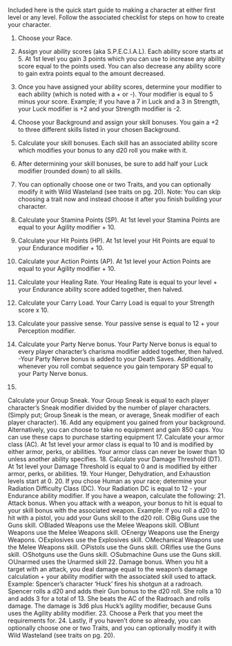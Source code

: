 Included here is the quick start guide to making a character at either first level or any level. Follow the associated checklist for steps on how to create your character.
1. Choose your Race.

2. Assign your ability scores (aka S.P.E.C.I.A.L). Each ability score starts at 5. At 1st level you gain 3 points which you can use to increase any ability score equal to the points used. You can also decrease any ability score to gain extra points equal to the amount decreased.

3. Once you have assigned your ability scores, determine your modifier to each ability (which is noted with a + or -). Your modifier is equal to 5 minus your score. Example; if you have a 7 in Luck and a 3 in Strength, your Luck modifier is +2 and your Strength modifier is -2.

4. Choose your Background and assign your skill bonuses. You gain a +2 to three different skills listed in your chosen Background.

5. Calculate your skill bonuses. Each skill has an associated ability score which modifies your bonus to any d20 roll you make with it.

6. After determining your skill bonuses, be sure to add half your Luck modifier (rounded down) to all skills.

7. You can optionally choose one or two Traits, and you can optionally modify it with Wild Wasteland (see traits on pg. 20). Note: You can skip choosing a trait now and instead choose it after you finish building your character.

8. Calculate your Stamina Points (SP). At 1st level your Stamina Points are equal to your Agility modifier + 10.

9. Calculate your Hit Points (HP). At 1st level your Hit Points are equal to your Endurance modifier + 10.

10. Calculate your Action Points (AP). At 1st level your Action Points are equal to your Agility modifier + 10.

11. Calculate your Healing Rate. Your Healing Rate is equal to your level + your Endurance ability score added together, then halved.

12. Calculate your Carry Load. Your Carry Load is equal to your Strength score x 10.

13. Calculate your passive sense. Your passive sense is equal to 12 + your Perception modifier.

14. Calculate your Party Nerve bonus. Your Party Nerve bonus is equal to every player character’s charisma modifier added together, then halved.
		-Your Party Nerve bonus is added to your Death Saves. Additionally, whenever you roll combat sequence you gain temporary SP equal to your Party Nerve bonus.
15.
Calculate your Group Sneak. Your Group Sneak is equal to each player character’s Sneak modifier divided by the number of player characters. (Simply put; Group Sneak is the mean, or average, Sneak modifier of each player character).
16.
Add any equipment you gained from your background. Alternatively, you can choose to take no equipment and gain 850 caps. You can use these caps to purchase starting equipment
17.
Calculate your armor class (AC). At 1st level your armor class is equal to 10 and is modified by either armor, perks, or abilities. Your armor class can never be lower than 10 unless another ability specifies.
18.
Calculate your Damage Threshold (DT). At 1st level your Damage Threshold is equal to 0 and is modified by either armor, perks, or abilities.
19.
Your Hunger, Dehydration, and Exhaustion levels start at 0.
20.
If you chose Human as your race; determine your Radiation Difficulty Class (DC). Your Radiation DC is equal to 12 - your Endurance ability modifier.
If you have a weapon, calculate the following:
21.
Attack bonus. When you attack with a weapon, your bonus to hit is equal to your skill bonus with the associated weapon. Example: If you roll a d20 to hit with a pistol, you add your Guns skill to the d20 roll.
			 ○Big Guns use the Guns skill.
			○Bladed Weapons use the Melee Weapons skill.
			○Blunt Weapons use the Melee Weapons skill.
			○Energy Weapons use the Energy Weapons.
			○Explosives use the Explosives skill.
			○Mechanical Weapons use the Melee Weapons skill.
			○Pistols use the Guns skill.
			○Rifles use the Guns skill.
			○Shotguns use the Guns skill.
			○Submachine Guns use the Guns skill.
			○Unarmed uses the Unarmed skill
22.
Damage bonus. When you hit a target with an attack, you deal damage equal to the weapon’s damage calculation + your ability modifier with the associated skill used to attack. Example: Spencer’s character ‘Huck’ fires his shotgun at a radroach. Spencer rolls a d20 and adds their Gun bonus to the d20 roll. She rolls a 10 and adds 3 for a total of 13. She beats the AC of the Radroach and rolls damage. The damage is 3d6 plus Huck’s agility modifier, because Guns uses the Agility ability modifier.
23.
Choose a Perk that you meet the requirements for.
24.
Lastly, if you haven’t done so already, you can optionally choose one or two Traits, and you can optionally modify it with Wild Wasteland (see traits on pg. 20).